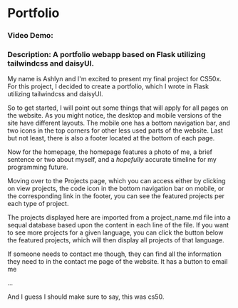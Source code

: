 # Portfolio
### Video Demo:  <URL HERE>
### Description: A portfolio webapp based on Flask utilizing tailwindcss and daisyUI.

My name is Ashlyn and I'm excited to present my final project for CS50x.  For this project, I decided to create a portfolio, which I wrote in Flask utilizing tailwindcss and daisyUI.

So to get started, I will point out some things that will apply for all pages on the website. As you might notice, the desktop and mobile versions of the site have different layouts. The mobile one has a bottom navigation bar, and two icons in the top corners for other less used parts of the website. Last but not least, there is also a footer located at the bottom of each page.

Now for the homepage, the homepage features a photo of me, a brief sentence or two about myself, and a *hopefully* accurate timeline for my programming future. 

Moving over to the Projects page, which you can access either by clicking on view projects, the code icon in the bottom navigation bar on mobile, or the corresponding link in the footer, you can see the featured projects per each type of project. 

The projects displayed here are imported from a project_name.md file into a sequal database based upon the content in each line of the file. If you want to see more projects for a given language, you can click the button below the featured projects, which will then display all projects of that language.

If someone needs to contact me though, they can find all the information they need to in the contact me page of the website. It has a button to email me


...

And I guess I should make sure to say, this was cs50.